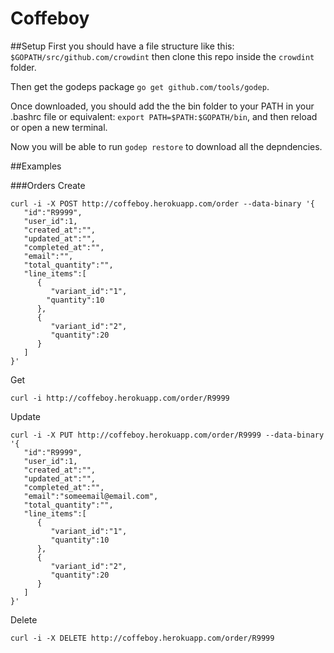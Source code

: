 # Coffeboy

##Setup
First you should have a file structure like this: ````$GOPATH/src/github.com/crowdint```` then clone this repo inside the ````crowdint```` folder.

Then get the godeps package ````go get github.com/tools/godep````.

Once downloaded, you should add the the bin folder to your PATH in your .bashrc file or equivalent:
````export PATH=$PATH:$GOPATH/bin````, and then reload or open a new terminal.

Now you will be able to run ````godep restore```` to download all the depndencies.

##Examples

###Orders
Create

    curl -i -X POST http://coffeboy.herokuapp.com/order --data-binary '{  
       "id":"R9999",
       "user_id":1,
       "created_at":"",
       "updated_at":"",
       "completed_at":"",
       "email":"",
       "total_quantity":"",
       "line_items":[  
          {  
             "variant_id":"1",
            "quantity":10
          },
          {  
             "variant_id":"2",
             "quantity":20
          }
       ]
    }'

Get

    curl -i http://coffeboy.herokuapp.com/order/R9999
    
Update

    curl -i -X PUT http://coffeboy.herokuapp.com/order/R9999 --data-binary '{  
       "id":"R9999",
       "user_id":1,
       "created_at":"",
       "updated_at":"",
       "completed_at":"",
       "email":"someemail@email.com",
       "total_quantity":"",
       "line_items":[  
          {  
             "variant_id":"1",
             "quantity":10
          },
          {  
             "variant_id":"2",
             "quantity":20
          }
       ]
    }'
    
Delete

    curl -i -X DELETE http://coffeboy.herokuapp.com/order/R9999
